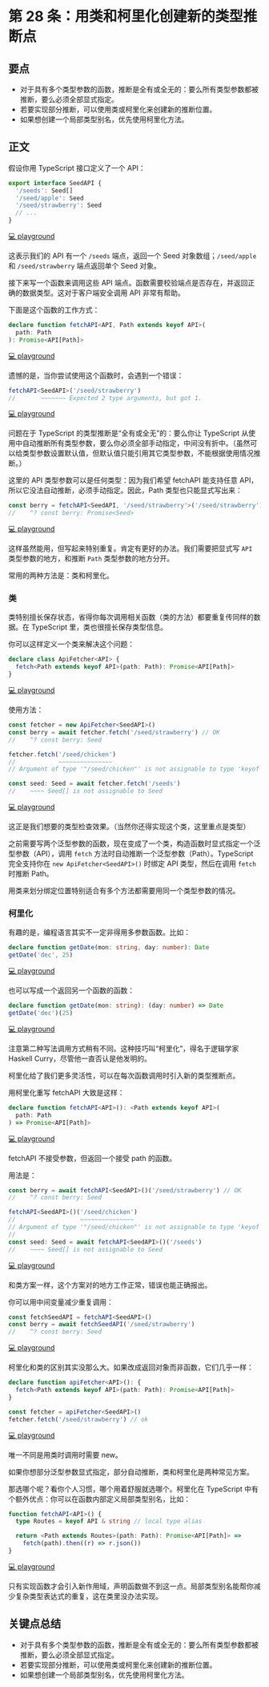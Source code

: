 # 第 28 条：用类和柯里化创建新的类型推断点

## 要点

- 对于具有多个类型参数的函数，推断是全有或全无的：要么所有类型参数都被推断，要么必须全部显式指定。
- 若要实现部分推断，可以使用类或柯里化来创建新的推断位置。
- 如果想创建一个局部类型别名，优先使用柯里化方法。

## 正文

假设你用 TypeScript 接口定义了一个 API：

```ts
export interface SeedAPI {
  '/seeds': Seed[]
  '/seed/apple': Seed
  '/seed/strawberry': Seed
  // ...
}
```

[💻 playground](https://www.typescriptlang.org/play/?ts=5.4.5#code/JYOwLgpgTgZghgYwgAgMoQgE2QbwFDLLCYBcyAzmFKAOYDcByIcAthGZdSPXgL54QAHgAcA9lDBFw0eEjQZMAQQAKASVyMA5AHpyC8prLosAbQC6DQjr1ZtcYcIA2EQ-KyXk1hbqpwA7gBG0FAAnq7GmB7a2sgAdPF8eEA)

这表示我们的 API 有一个 `/seeds` 端点，返回一个 Seed 对象数组；`/seed/apple` 和 `/seed/strawberry` 端点返回单个 Seed 对象。

接下来写一个函数来调用这些 API 端点。函数需要校验端点是否存在，并返回正确的数据类型。这对于客户端安全调用 API 非常有帮助。

下面是这个函数的工作方式：

```ts
declare function fetchAPI<API, Path extends keyof API>(
  path: Path
): Promise<API[Path]>
```

[💻 playground](https://www.typescriptlang.org/play/?ts=5.4.5#code/JYOwLgpgTgZghgYwgAgMoQgE2QbwFDLLCYBcyAzmFKAOYDcByIcAthGZdSPXgL54QAHgAcA9lDBFw0eEjQZMAQQAKASVyMA5AHpyC8prLosAbQC6DQjr1ZtcYcIA2EQ-KyXk1hbqpwA7gBG0FAAnq7GmB7a2sgAdPF8eJgQCI5wUCgwAK4gCGDAoiDIMBBgCAAWKqoAPIxVADTIynBg5chCkCCY5MgA1hAhojDIVXgAfAAUwi3lZM2tAJRzUKIswHrVVSbz5WZjDEA)

遗憾的是，当你尝试使用这个函数时，会遇到一个错误：

```ts
fetchAPI<SeedAPI>('/seed/strawberry')
//       ~~~~~~~ Expected 2 type arguments, but got 1.
```

[💻 playground](https://www.typescriptlang.org/play/?ts=5.4.5#code/JYOwLgpgTgZghgYwgAgMoQgE2QbwFDLLCYBcyAzmFKAOYDcByIcAthGZdSPXgL54QAHgAcA9lDBFw0eEjQZMAQQAKASVyMA5AHpyC8prLosAbQC6DQjr1ZtcYcIA2EQ-KyXk1hbqpwA7gBG0FAAnq7GmB7a2sgAdPF8eJgQCI5wUCgwAK4gCGDAoiDIMBBgCAAWKqoAPIxVADTIynBg5chCkCCY5MgA1hAhojDIVXgAfAAUwi3lZM2tAJRzUKIswHrVVSbz5WZjDCVllWrVEVWTXrac-kFQoZoLDNGEL4QAfh+fb8gAoiIpkGwACZkGAQsIUOkaFk2OByI0AllJDRRJIAIyxPBAA)

问题在于 TypeScript 的类型推断是“全有或全无”的：要么你让 TypeScript 从使用中自动推断所有类型参数，要么你必须全部手动指定，中间没有折中。（虽然可以给类型参数设置默认值，但默认值只能引用其它类型参数，不能根据使用情况推断。）

这里的 API 类型参数可以是任何类型：因为我们希望 fetchAPI 能支持任意 API，所以它没法自动推断，必须手动指定。因此，Path 类型也只能显式写出来：

```ts
const berry = fetchAPI<SeedAPI, '/seed/strawberry'>('/seed/strawberry') // ok
//    ^? const berry: Promise<Seed>
```

[💻 playground](https://www.typescriptlang.org/play/?ts=5.4.5#code/JYOwLgpgTgZghgYwgAgMoQgE2QbwFDLLCYBcyAzmFKAOYDcByIcAthGZdSPXgL54QAHgAcA9lDBFw0eEjQZMAQQAKASVyMA5AHpyC8prLosAbQC6DQjr1ZtcYcIA2EQ-KyXk1hbqpwA7gBG0FAAnq7GmB7a2sgAdPF8eJgQCI5wUCgwAK4gCGDAoiDIMBBgCAAWKqoAPIxVADTIynBg5chCkCCY5MgA1hAhojDIVXgAfAAUwi3lZM2tAJRzUKIswHrVVSbz5WZjDAiFlMhBUKHIALzFpRVV1RENnrrenP6noZqTXravgcFhCzohGiyFEvTwIMIyAAegB+ZCHEDHd4hZardYQe4KMZ4IA)

这样虽然能用，但写起来特别重复。肯定有更好的办法。我们需要把显式写 `API` 类型参数的地方，和推断 `Path` 类型参数的地方分开。

常用的两种方法是：类和柯里化。

### 类

类特别擅长保存状态，省得你每次调用相关函数（类的方法）都要重复传同样的数据。在 TypeScript 里，类也很擅长保存类型信息。

你可以这样定义一个类来解决这个问题：

```ts
declare class ApiFetcher<API> {
  fetch<Path extends keyof API>(path: Path): Promise<API[Path]>
}
```

[💻 playground](https://www.typescriptlang.org/play/?ts=5.4.5#code/JYOwLgpgTgZghgYwgAgMoQgE2QbwFDLLCYBcyAzmFKAOYDcByIcAthGZdSPXgL54QAHgAcA9lDBFw0eEjQZMAQQAKASVyMA5AHpyC8prLosAbQC6DQjr1ZtcYcIA2EQ-KyXk1hbqpwA7gBG0FAAnq7GmB7a2sgAdPF8eJgQCI5wUCgwAK4gCGDAoiDIMBBgCAAWKqoAPIxVADTIynBg5chCkCCY5MgA1hAhojDIVXgAfAAUwi3lZM2tAJRzUKIswHrVVSbz5WZjDMmp6ShH5D2KwsAAYqUV0JtqYxqEJWXl1Tvtgp3dfQNDI0eUxmcxmSyaKzWGy2Oz2DH4QA)

使用方法：

```ts
const fetcher = new ApiFetcher<SeedAPI>()
const berry = await fetcher.fetch('/seed/strawberry') // OK
//    ^? const berry: Seed

fetcher.fetch('/seed/chicken')
//            ~~~~~~~~~~~~~~~
// Argument of type '"/seed/chicken"' is not assignable to type 'keyof SeedAPI'

const seed: Seed = await fetcher.fetch('/seeds')
//    ~~~~ Seed[] is not assignable to Seed
```

[💻 playground](https://www.typescriptlang.org/play/?ts=5.4.5&module=7&target=4#code/JYOwLgpgTgZghgYwgAgMoQgE2QbwFDLLCYBcyAzmFKAOYDcByIcAthGZdSPXgL54QAHgAcA9lDBFw0eEjQZMAQQAKASVyMA5AHpyC8prLosAbQC6DQjr1ZtcYcIA2EQ-KyXk1hbqpwA7gBG0FAAnq7GmB7a2sgAdPF8eJgQCI5wUCgwAK4gCGDAoiDIMBBgCAAWKqoAPIxVADTIynBg5chCkCCY5MgA1hAhojDIVXgAfAAUwi3lZM2tAJRzUKIswHrVVSbz5WZjDMmp6ShH5D2KwsAAYqUV0JtqYxqEJWXl1Tvtgp3dfQNDI0eUxmcxmSyaKzWGy2Oz2DH4CEKlGKt3K0GQAF4mBA-CNLjc3vcIlVJgsGIiQMiglBQpjkP44MBJK87lBYizyhMvLZOP5qaFNGTkNFkAB5ADSeBFhGQAD0APzIClU4IhIwKPB4DnQdmorm6bwVYAIfogQUMaUyq0ygB+dvtDsdUpiiigNCybHAyABYBCwhQmgARAbbEaTRAQIHNEQeiBRJI4GdgDRmAFnMgwKIM36A-1BsNiWpNJrlZIbKQ3NgsQymSjCWyOfrywYyc6rQ7K+YY0x4-Skym4GmUJnK3ggA)

这正是我们想要的类型检查效果。（当然你还得实现这个类，这里重点是类型）

之前需要写两个泛型参数的函数，现在变成了一个类，构造函数时显式指定一个泛型参数（API），调用 `fetch` 方法时自动推断一个泛型参数（Path）。TypeScript 完全支持你在 `new ApiFetcher<SeedAPI>()` 时绑定 API 类型，然后在调用 `fetch` 时推断 Path。

用类来划分绑定位置特别适合有多个方法都需要用同一个类型参数的情况。

### 柯里化

有趣的是，编程语言其实不一定非得用多参数函数。比如：

```ts
declare function getDate(mon: string, day: number): Date
getDate('dec', 25)
```

[💻 playground](https://www.typescriptlang.org/play/?ts=5.4.5&module=7&target=4#code/JYOwLgpgTgZghgYwgAgMoQgE2QbwFDLLCYBcyAzmFKAOYDcByIcAthGZdSPXgL54QAHgAcA9lDBFw0eEjQZMAQQAKASVyMA5AHpyC8prLosAbQC6DQjr1ZtcYcIA2EQ-KyXk1hbqpwA7gBG0FAAnq7GmB7a2sgAdPF8eJgQCI5wUCgwAK4gCGDAoiDIMBBgCAAWKqoAPIxVADTIynBg5chCkCCY5MgA1hAhojDIVXgAfAAUwi3lZM2tAJRzUKIswHrVVSbz5WZjDMmp6ShH5D2KwsAAYqUV0JtqYxqEJWXl1Tvtgp3dfQNDI0eUxmcxmSyaKzWGy2Oz2DH4hzSGWKOTyBSKNFKABEWhAJixChwqLRGpg4CEyCAsiwglBwTjIAxMWAGXjNIdNI0AEwAVgWDCAA)

也可以写成一个返回另一个函数的函数：

```ts
declare function getDate(mon: string): (day: number) => Date
getDate('dec')(25)
```

[💻 playground](https://www.typescriptlang.org/play/?ts=5.4.5&module=7&target=4#code/JYOwLgpgTgZghgYwgAgMoQgE2QbwFDLLCYBcyAzmFKAOYDcByIcAthGZdSPXgL54QAHgAcA9lDBFw0eEjQZMAQQAKASVyMA5AHpyC8prLosAbQC6DQjr1ZtcYcIA2EQ-KyXk1hbqpwA7gBG0FAAnq7GmB7a2sgAdPF8eJgQCI5wUCgwAK4gCGDAoiDIMBBgCAAWKqoAPIxVADTIynBg5chCkCCY5MgA1hAhojDIVXgAfAAUwi3lZM2tAJRzUKIswHrVVSbz5WZjDMmp6ShH5D2KwsAAYqUV0JtqYxqEJWXl1Tvtgp3dfQNDI0eUxmcxmSyaKzWGy2Oz2DH4hzSGWKOTyBSKNFKABEWhAJixChwqLRwRNMHAQmQQFkWEEoAtkABeJ44yAMTFgVl4zSHTQLCYAJgArAsGEA)

注意第二种写法调用方式稍有不同。这种技巧叫“柯里化”，得名于逻辑学家 Haskell Curry，尽管他一直否认是他发明的。

柯里化给了我们更多灵活性，可以在每次函数调用时引入新的类型推断点。

用柯里化重写 fetchAPI 大致是这样：

```ts
declare function fetchAPI<API>(): <Path extends keyof API>(
  path: Path
) => Promise<API[Path]>
```

[💻 playground](https://www.typescriptlang.org/play/?ts=5.4.5#code/JYOwLgpgTgZghgYwgAgMoQgE2QbwFDLLCYBcyAzmFKAOYDcByIcAthGZdSPXgL54QAHgAcA9lDBFw0eEjQZMAQQAKASVyMA5AHpyC8prLosAbQC6DQjr1ZtcYcIA2EQ-KyXk1hbqpwA7gBG0FAAnq7GmB7a2sgAdPF8eJgQCI5wUCgwAK4gCGDAoiDIMBBgCAAWKqoAPFUAfAAUAJQkjNXKcGDlyEKQIJjkyADWECGiMMj1DcKd5WQdXU3IALx1yMpQoizAerVqJgvlZnUMQA)

fetchAPI 不接受参数，但返回一个接受 path 的函数。

用法是：

```ts
const berry = await fetchAPI<SeedAPI>()('/seed/strawberry') // OK
//    ^? const berry: Seed

fetchAPI<SeedAPI>()('/seed/chicken')
//                  ~~~~~~~~~~~~~~~
// Argument of type '"/seed/chicken"' is not assignable to type 'keyof SeedAPI'
//
const seed: Seed = await fetchAPI<SeedAPI>()('/seeds')
//    ~~~~ Seed[] is not assignable to Seed
```

[💻 playground](https://www.typescriptlang.org/play/?ts=5.4.5&module=7&target=4#code/JYOwLgpgTgZghgYwgAgMoQgE2QbwFDLLCYBcyAzmFKAOYDcByIcAthGZdSPXgL54QAHgAcA9lDBFw0eEjQZMAQQAKASVyMA5AHpyC8prLosAbQC6DQjr1ZtcYcIA2EQ-KyXk1hbqpwA7gBG0FAAnq7GmB7a2sgAdPF8eJgQCI5wUCgwAK4gCGDAoiDIMBBgCAAWKqoAPFUAfAAUAJQkjNXKcGDlyEKQIJjkyADWECGiMMj1DcKd5WQdXU3IALx1yMpQoizAerVqJgvlZnUMCIWUyEFQoSvI-nDAkiVllWrVEVNNDV62nP5XoU0TToyGiyAA8gBpPBgwjIAB6AH5kGcQBcASEjAo8HhnhUqu8FJ9vrpvBVgAgRiAgQxYXD6Qz6QA-FmstnsmExRRQGhZNjgZDjZBgELCFCaABEpNs5MpEBAEs0REGIFEkjg5HIwBozACzmFomFovFIzGEw+ak0nLwqIuNlIbmwyzufgeT1K+LeFtUjS+PwGNM5zNZjvMyqYarumu1uv1YENETwQA)

和类方案一样，这个方案对的地方工作正常，错误也能正确报出。

你可以用中间变量减少重复调用：

```ts
const fetchSeedAPI = fetchAPI<SeedAPI>()
const berry = await fetchSeedAPI('/seed/strawberry')
//    ^? const berry: Seed
```

[💻 playground](https://www.typescriptlang.org/play/?ts=5.4.5&module=7&target=4#code/JYOwLgpgTgZghgYwgAgMoQgE2QbwFDLLCYBcyAzmFKAOYDcByIcAthGZdSPXgL54QAHgAcA9lDBFw0eEjQZMAQQAKASVyMA5AHpyC8prLosAbQC6DQjr1ZtcYcIA2EQ-KyXk1hbqpwA7gBG0FAAnq7GmB7a2sgAdPF8eJgQCI5wUCgwAK4gCGDAoiDIMBBgCAAWKqoAPFUAfAAUAJQkjNXKcGDlyEKQIJjkyADWECGiMMj1DcKd5WQdXU3IALx1yMpQoizAerVqJgvlZnUMCIWUxaUVEVUrl2WVatU3ao1Np+eSQVChd-5wwEkJQeL1UDS8tk4-m+oU07zw0UIhAAegB+ZBnEAXGEhIwKPBAA)

柯里化和类的区别其实没那么大。如果改成返回对象而非函数，它们几乎一样：

```ts
declare function apiFetcher<API>(): {
  fetch<Path extends keyof API>(path: Path): Promise<API[Path]>
}

const fetcher = apiFetcher<SeedAPI>()
fetcher.fetch('/seed/strawberry') // ok
```

[💻 playground](https://www.typescriptlang.org/play/?ts=5.4.5&module=7&target=4#code/JYOwLgpgTgZghgYwgAgMoQgE2QbwFDLLCYBcyAzmFKAOYDcByIcAthGZdSPXgL54QAHgAcA9lDBFw0eEjQZMAQQAKASVyMA5AHpyC8prLosAbQC6DQjr1ZtcYcIA2EQ-KyXk1hbqpwA7gBG0FAAnq7GmB7a2sgAdPF8eJgQCI5wUCgwAK4gCGDAoiDIMBBgCAAWKqoAPFUAfAAUAJQkjNXKcGDlyEKQIJjkyADWECGiMMj1DcKd5WQdXU3IALx1yMpQoizAerVqJgvlZnUMyanpmTl5BUX2wABipRXQe6qNLRqEJWXl7bM9gj6A2Go3GkzUjRmXXmsw+Gy2OwgrwOs2ODH4eAQhUoxSe5WgK2Qd0ePxeESmTQY32eUFi1PKDS8tk4-iCUFCmkphGiyFEQzwQA)

唯一不同是用类时调用时需要 new。

如果你想部分泛型参数显式指定，部分自动推断，类和柯里化是两种常见方案。

那选哪个呢？看你个人习惯，哪个用着舒服就选哪个。柯里化在 TypeScript 中有个额外优点：你可以在函数内部定义局部类型别名，比如：

```ts
function fetchAPI<API>() {
  type Routes = keyof API & string // local type alias

  return <Path extends Routes>(path: Path): Promise<API[Path]> =>
    fetch(path).then((r) => r.json())
}
```

[💻 playground](https://www.typescriptlang.org/play/?ts=5.4.5#code/JYOwLgpgTgZghgYwgAgMoQgE2QbwFDLLCYBcyAzmFKAOYDcByIcAthGZdSPXgL54QAHgAcA9lDBFw0eEjQZMAQQAKASVyMA5AHpyC8prLosAbQC6DQjr1ZtcYcIA2EQ-KyXk1hbqpwA7gBG0FAAnq7GmB7a2sgAdPF8eDAAriAIYMCiIMgwEGAIABYqqgA8xQB8ABQAlBqEYCHCKABKosmQ5MgAvMgA1hAhojDIxcgAZBRUtHSE0ciOoghwjsgNTcjLwHDkeIxQeclQ2SXKcGAFyEKQIJidre0Q5FWMhMJnBWSn54zVn1CiLGAejKahMXwKZnK3ShuXyBUqb3O1Vi5wgIEqUGhyCgsQAVuQsjVqgx+EA)

只有实现函数才会引入新作用域，声明函数做不到这一点。局部类型别名能帮你减少复杂类型表达式的重复，这在类里没办法实现。

## 关键点总结

- 对于具有多个类型参数的函数，推断是全有或全无的：要么所有类型参数都被推断，要么必须全部显式指定。
- 若要实现部分推断，可以使用类或柯里化来创建新的推断位置。
- 如果想创建一个局部类型别名，优先使用柯里化方法。
